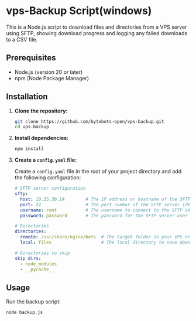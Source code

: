 # vps-Backup Script(windows)

This is a Node.js script to download files and directories from a VPS server using SFTP, showing download progress and logging any failed downloads to a CSV file.

## Prerequisites

- Node.js (version 20 or later)
- npm (Node Package Manager)

## Installation

1. **Clone the repository:**

    ```bash
    git clone https://github.com/bytebots-open/vps-backup.git
    cd vps-backup
    ```

2. **Install dependencies:**

    ```bash
    npm install
    ```

3. **Create a `config.yaml` file:**

    Create a `config.yaml` file in the root of your project directory and add the following configuration:

    ```yaml
    # SFTP server configuration
    sftp:
      host: 10.25.30.14        # The IP address or hostname of the SFTP server
      port: 22                 # The port number of the SFTP server (default is 22 for most servers)
      username: root           # The username to connect to the SFTP server
      password: password       # The password for the SFTP server user

    # Directories
    directories:
      remote: /usr/share/nginx/bots  # The target folder in your VPS or server
      local: files                   # The local directory to save downloaded files

    # Directories to skip
    skip_dirs:
      - node_modules
      - __pycache__
    ```

## Usage

Run the backup script:

```bash
node backup.js
